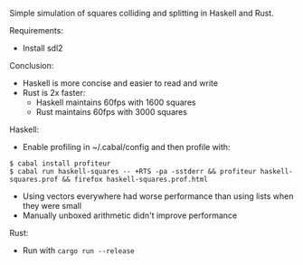 Simple simulation of squares colliding and splitting in Haskell and Rust.

Requirements:
- Install sdl2

Conclusion:
- Haskell is more concise and easier to read and write
- Rust is 2x faster:
  - Haskell maintains 60fps with 1600 squares
  - Rust maintains 60fps with 3000 squares

Haskell:
- Enable profiling in ~/.cabal/config and then profile with:
```
$ cabal install profiteur
$ cabal run haskell-squares -- +RTS -pa -sstderr && profiteur haskell-squares.prof && firefox haskell-squares.prof.html
```
- Using vectors everywhere had worse performance than using lists when they were small
- Manually unboxed arithmetic didn't improve performance


Rust:
- Run with `cargo run --release`